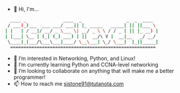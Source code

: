 - 👋 Hi, I'm...
```bash
  ____ _              ____  _                 _  _  ____  
 / ___(_)___  ___ ___/ ___|| |_ _____   _____| || ||___ \  
| |   | / __|/ __/ _ \___ \| __/ _ \ \ / / _ | || |_ __) |  
| |___| \__ | (_| (_) ___) | ||  __/\ V |  __|__   _/ __/  
 \____|_|___/\___\___|____/ \__\___| \_/ \___|  |_||_____|
  =======================================================
```

- 👀 I’m interested in Networking, Python, and Linux!
- 🌱 I’m currently learning Python and CCNA-level networking
- 💞️ I’m looking to collaborate on anything that will make me a better programmer!
- 📫 How to reach me sjstone91@tutanota.com

